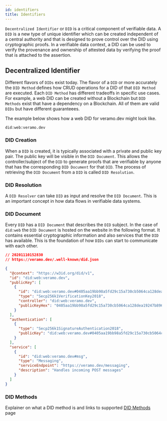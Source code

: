 ```yaml
---
id: identifiers
title: Identifiers
---
```


`Decentralized Identifier` or `DID` is a critical component of verifiable data. A `DID` is a new type of unique
identifier which can be created independent of a central authority and that is designed to prove control over the DID
using cryptographic proofs. In a verifiable data context, a DID can be used to verify the provenance and ownership of
attested data by verifying the proof that is attached to the assertion.

## Decentralized Identifier

Different flavors of `DIDs` exist today. The flavor of a `DID` or more accurately the `DID Method` defines how CRUD
operations for a DID of that `DID Method` are executed. Each `DID Method` has different tradeoffs in specific use cases.
For example, a web DID can be created without a Blockchain but `DID Methods` exist that have a dependency on a
Blockchain. All of them are valid `DIDs` but have different guaranteees.

The example below shows how a web DID for veramo.dev might look like.

```
did:web:veramo.dev
```

### DID Creation

When a `DID` is created, it is typically associated with a private and public key pair. The public key will be visible
in the `DID Document`. This allows the controller/subject of the `DID` to generate proofs that are verifiable by anyone
that has the corresponding `DID Document` for that `DID`. The process of retrieving the `DID Document` from a `DID` is
called `DID Resolution`.

### DID Resolution

A `DID Resolver` can take `DID` as input and resolve the `DID Document`. This is an important concept in how data flows
in verifiable data systems.

### DID Document

Every `DID` has a `DID Document` that describes the `DID` subject. In the case of `did:web` the `DID Document` is hosted
on the website in the following format. It contains essential cryptographic information and also services that the `DID`
has available. This is the foundation of how `DIDs` can start to communicate with each other.

```json
// 20201110152830
// https://veramo.dev/.well-known/did.json

{
  "@context": "https://w3id.org/did/v1",
  "id": "did:web:veramo.dev",
  "publicKey": [
    {
      "id": "did:web:veramo.dev#0405aa19bb98a5fd29c15a730cb5064ca128dea19247b896b1a7bdad0b4bccccda9b47366cd1359e740d938e5a47d7bed0501150e8a1623805ac47c489421b1506",
      "type": "Secp256k1VerificationKey2018",
      "controller": "did:web:veramo.dev",
      "publicKeyHex": "0405aa19bb98a5fd29c15a730cb5064ca128dea19247b896b1a7bdad0b4bccccda9b47366cd1359e740d938e5a47d7bed0501150e8a1623805ac47c489421b1506"
    }
  ],
  "authentication": [
    {
      "type": "Secp256k1SignatureAuthentication2018",
      "publicKey": "did:web:veramo.dev#0405aa19bb98a5fd29c15a730cb5064ca128dea19247b896b1a7bdad0b4bccccda9b47366cd1359e740d938e5a47d7bed0501150e8a1623805ac47c489421b1506"
    }
  ],
  "service": [
    {
      "id": "did:web:veramo.dev#msg",
      "type": "Messaging",
      "serviceEndpoint": "https://veramo.dev/messaging",
      "description": "Handles incoming POST messages"
    }
  ]
}
```

### DID Methods

Explainer on what a DID method is and links to supported [DID Methods](../veramo_agent/did_methods.md) page
